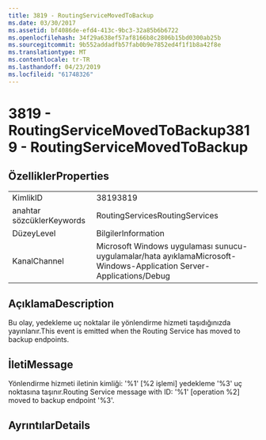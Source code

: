 ```yaml
---
title: 3819 - RoutingServiceMovedToBackup
ms.date: 03/30/2017
ms.assetid: bf4086de-efd4-413c-9bc3-32a85b6b6722
ms.openlocfilehash: 34f29a638ef57af8166b8c2806b15bd0300ab25b
ms.sourcegitcommit: 9b552addadfb57fab0b9e7852ed4f1f1b8a42f8e
ms.translationtype: MT
ms.contentlocale: tr-TR
ms.lasthandoff: 04/23/2019
ms.locfileid: "61748326"
---
```

# <a name="3819---routingservicemovedtobackup"></a><span data-ttu-id="d4119-102">3819 - RoutingServiceMovedToBackup</span><span class="sxs-lookup"><span data-stu-id="d4119-102">3819 - RoutingServiceMovedToBackup</span></span>
## <a name="properties"></a><span data-ttu-id="d4119-103">Özellikler</span><span class="sxs-lookup"><span data-stu-id="d4119-103">Properties</span></span>  
  
|||  
|-|-|  
|<span data-ttu-id="d4119-104">Kimlik</span><span class="sxs-lookup"><span data-stu-id="d4119-104">ID</span></span>|<span data-ttu-id="d4119-105">3819</span><span class="sxs-lookup"><span data-stu-id="d4119-105">3819</span></span>|  
|<span data-ttu-id="d4119-106">anahtar sözcükler</span><span class="sxs-lookup"><span data-stu-id="d4119-106">Keywords</span></span>|<span data-ttu-id="d4119-107">RoutingServices</span><span class="sxs-lookup"><span data-stu-id="d4119-107">RoutingServices</span></span>|  
|<span data-ttu-id="d4119-108">Düzey</span><span class="sxs-lookup"><span data-stu-id="d4119-108">Level</span></span>|<span data-ttu-id="d4119-109">Bilgiler</span><span class="sxs-lookup"><span data-stu-id="d4119-109">Information</span></span>|  
|<span data-ttu-id="d4119-110">Kanal</span><span class="sxs-lookup"><span data-stu-id="d4119-110">Channel</span></span>|<span data-ttu-id="d4119-111">Microsoft Windows uygulaması sunucu-uygulamalar/hata ayıklama</span><span class="sxs-lookup"><span data-stu-id="d4119-111">Microsoft-Windows-Application Server-Applications/Debug</span></span>|  
  
## <a name="description"></a><span data-ttu-id="d4119-112">Açıklama</span><span class="sxs-lookup"><span data-stu-id="d4119-112">Description</span></span>  
 <span data-ttu-id="d4119-113">Bu olay, yedekleme uç noktalar ile yönlendirme hizmeti taşıdığınızda yayınlanır.</span><span class="sxs-lookup"><span data-stu-id="d4119-113">This event is emitted when the Routing Service has moved to backup endpoints.</span></span>  
  
## <a name="message"></a><span data-ttu-id="d4119-114">İleti</span><span class="sxs-lookup"><span data-stu-id="d4119-114">Message</span></span>  
 <span data-ttu-id="d4119-115">Yönlendirme hizmeti iletinin kimliği: '%1' [%2 işlemi] yedekleme '%3' uç noktasına taşınır.</span><span class="sxs-lookup"><span data-stu-id="d4119-115">Routing Service message with ID: '%1' [operation %2] moved to backup endpoint '%3'.</span></span>  
  
## <a name="details"></a><span data-ttu-id="d4119-116">Ayrıntılar</span><span class="sxs-lookup"><span data-stu-id="d4119-116">Details</span></span>

